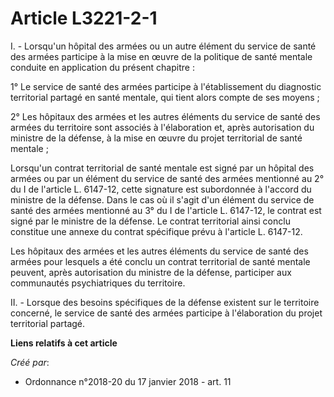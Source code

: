 # Article L3221-2-1

I. - Lorsqu'un hôpital des armées ou un autre élément du service de santé des armées participe à la mise en œuvre de la
politique de santé mentale conduite en application du présent chapitre :

1° Le service de santé des armées participe à l'établissement du diagnostic territorial partagé en santé mentale, qui tient
alors compte de ses moyens ;

2° Les hôpitaux des armées et les autres éléments du service de santé des armées du territoire sont associés à l'élaboration
et, après autorisation du ministre de la défense, à la mise en œuvre du projet territorial de santé mentale ;

Lorsqu'un contrat territorial de santé mentale est signé par un hôpital des armées ou par un élément du service de santé des
armées mentionné au 2° du I de l'article L. 6147-12, cette signature est subordonnée à l'accord du ministre de la défense.
Dans le cas où il s'agit d'un élément du service de santé des armées mentionné au 3° du I de l'article L. 6147-12, le contrat
est signé par le ministre de la défense. Le contrat territorial ainsi conclu constitue une annexe du contrat spécifique prévu
à l'article L. 6147-12.

Les hôpitaux des armées et les autres éléments du service de santé des armées pour lesquels a été conclu un contrat
territorial de santé mentale peuvent, après autorisation du ministre de la défense, participer aux communautés psychiatriques
du territoire.

II. - Lorsque des besoins spécifiques de la défense existent sur le territoire concerné, le service de santé des armées
participe à l'élaboration du projet territorial partagé.

**Liens relatifs à cet article**

_Créé par_:

  - Ordonnance n°2018-20 du 17 janvier 2018 - art. 11
